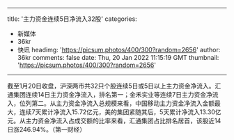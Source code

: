 
---
title: '主力资金连续5日净流入32股'
categories: 
 - 新媒体
 - 36kr
 - 快讯
headimg: 'https://picsum.photos/400/300?random=2656'
author: 36kr
comments: false
date: Thu, 20 Jan 2022 11:15:19 GMT
thumbnail: 'https://picsum.photos/400/300?random=2656'
---

<div>   
截至1月20日收盘，沪深两市共32只个股连续5日或5日以上主力资金净流入。汇通集团连续14日主力资金净流入，排名第一；金禾实业等连续7日主力资金净流入，位列第二。从主力资金净流入总规模来看，中国移动主力资金净流入金额最大，连续7天累计净流入15.72亿元，美的集团紧随其后，5天累计净流入13.30亿元。从主力资金净流入占成交额的比率来看，汇通集团占比排名居首，该股近14日涨246.94%。（第一财经）  
</div>
            